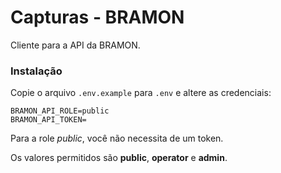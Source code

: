 # Capturas - BRAMON

Cliente para a API da BRAMON.

### Instalação

Copie o arquivo `.env.example` para `.env` e altere as credenciais:

```dotenv
BRAMON_API_ROLE=public
BRAMON_API_TOKEN=
```

Para a role *public*, você não necessita de um token.

Os valores permitidos são **public**, **operator** e **admin**.
